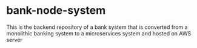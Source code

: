 # bank-node-system
This is the backend repository of a bank system that is converted from a monolithic banking  system to a microservices system and hosted on AWS  server 
